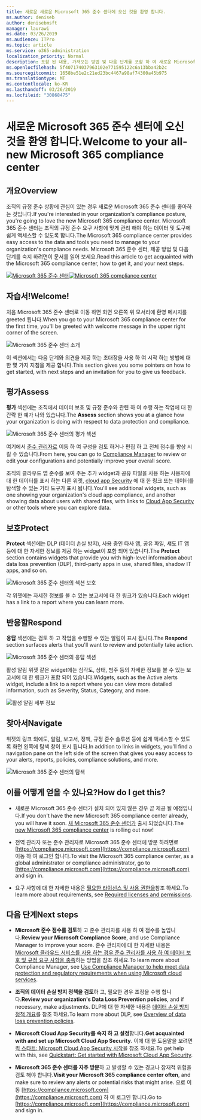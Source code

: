 ```yaml
---
title: 새로운 새로운 Microsoft 365 준수 센터에 오신 것을 환영 합니다.
ms.author: deniseb
author: denisebmsft
manager: laurawi
ms.date: 03/26/2019
ms.audience: ITPro
ms.topic: article
ms.service: o365-administration
localization_priority: Normal
description: 포함 된 내용, 가져오는 방법 및 다음 단계를 포함 하 여 새로운 Microsoft 365 준수 센터에 대해 알아봅니다.
ms.openlocfilehash: 5f407174037963102e771595122c6a13bba42b2c
ms.sourcegitcommit: 1658be51e2c21ed23bc4467a98af74300a45b975
ms.translationtype: MT
ms.contentlocale: ko-KR
ms.lasthandoff: 03/26/2019
ms.locfileid: "30868475"
---
```

# <a name="welcome-to-your-all-new-microsoft-365-compliance-center"></a><span data-ttu-id="77653-103">새로운 Microsoft 365 준수 센터에 오신 것을 환영 합니다.</span><span class="sxs-lookup"><span data-stu-id="77653-103">Welcome to your all-new Microsoft 365 compliance center</span></span>

## <a name="overview"></a><span data-ttu-id="77653-104">개요</span><span class="sxs-lookup"><span data-stu-id="77653-104">Overview</span></span>

<span data-ttu-id="77653-105">조직의 규정 준수 상황에 관심이 있는 경우 새로운 Microsoft 365 준수 센터를 좋아하는 것입니다.</span><span class="sxs-lookup"><span data-stu-id="77653-105">If you're interested in your organization's compliance posture, you're going to love the new Microsoft 365 compliance center.</span></span> <span data-ttu-id="77653-106">Microsoft 365 준수 센터는 조직의 규정 준수 요구 사항에 맞게 관리 해야 하는 데이터 및 도구에 쉽게 액세스할 수 있도록 합니다.</span><span class="sxs-lookup"><span data-stu-id="77653-106">The Microsoft 365 compliance center provides easy access to the data and tools you need to manage to your organization's compliance needs.</span></span> <span data-ttu-id="77653-107">Microsoft 365 준수 센터, 제공 방법 및 다음 단계를 숙지 하려면이 문서를 읽어 보세요.</span><span class="sxs-lookup"><span data-stu-id="77653-107">Read this article to get acquainted with the Microsoft 365 compliance center, how to get it, and your next steps.</span></span>

<span data-ttu-id="77653-108">[![Microsoft 365 준수 센터](media/m365-compliance-center.png)](https://compliance.microsoft.com)</span><span class="sxs-lookup"><span data-stu-id="77653-108">[![Microsoft 365 compliance center](media/m365-compliance-center.png)](https://compliance.microsoft.com)</span></span>

## <a name="welcome"></a><span data-ttu-id="77653-109">자습서!</span><span class="sxs-lookup"><span data-stu-id="77653-109">Welcome!</span></span>

<span data-ttu-id="77653-110">처음 Microsoft 365 준수 센터로 이동 하면 화면 오른쪽 위 모서리에 환영 메시지를 greeted 됩니다.</span><span class="sxs-lookup"><span data-stu-id="77653-110">When you go to your Microsoft 365 compliance center for the first time, you'll be greeted with welcome message in the upper right corner of the screen.</span></span>

![Microsoft 365 준수 센터 소개](media/m365-compliancecenter-welcomesteps.png)

<span data-ttu-id="77653-112">이 섹션에서는 다음 단계와 의견을 제공 하는 초대장을 사용 하 여 시작 하는 방법에 대 한 몇 가지 지침을 제공 합니다.</span><span class="sxs-lookup"><span data-stu-id="77653-112">This section gives you some pointers on how to get started, with next steps and an invitation for you to give us feedback.</span></span>

## <a name="assess"></a><span data-ttu-id="77653-113">평가</span><span class="sxs-lookup"><span data-stu-id="77653-113">Assess</span></span>

<span data-ttu-id="77653-114">**평가** 섹션에는 조직에서 데이터 보호 및 규정 준수와 관련 하 여 수행 하는 작업에 대 한 간략 한 예가 나와 있습니다.</span><span class="sxs-lookup"><span data-stu-id="77653-114">The **Assess** section shows you at a glance how your organization is doing with respect to data protection and compliance.</span></span>

![Microsoft 365 준수 센터의 평가 섹션](media/m365-compliance-center-assess.png)

<span data-ttu-id="77653-116">여기에서 [준수 관리자로](meet-data-protection-and-regulatory-reqs-using-microsoft-cloud.md) 이동 하 여 구성을 검토 하거나 편집 하 고 전체 점수를 향상 시킬 수 있습니다.</span><span class="sxs-lookup"><span data-stu-id="77653-116">From here, you can go to [Compliance Manager](meet-data-protection-and-regulatory-reqs-using-microsoft-cloud.md) to review or edit your configurations and potentially improve your overall score.</span></span>

<span data-ttu-id="77653-117">조직의 클라우드 앱 준수를 보여 주는 추가 widget과 공유 파일을 사용 하는 사용자에 대 한 데이터를 표시 하는 다른 위젯, [cloud app Security](https://docs.microsoft.com/cloud-app-security/) 에 대 한 링크 또는 데이터를 탐색할 수 있는 기타 도구가 표시 됩니다.</span><span class="sxs-lookup"><span data-stu-id="77653-117">You'll see additional widgets, such as one showing your organization's cloud app compliance, and another showing data about users with shared files, with links to [Cloud App Security](https://docs.microsoft.com/cloud-app-security/) or other tools where you can explore data.</span></span>

## <a name="protect"></a><span data-ttu-id="77653-118">보호</span><span class="sxs-lookup"><span data-stu-id="77653-118">Protect</span></span>

<span data-ttu-id="77653-119">**Protect** 섹션에는 DLP (데이터 손실 방지), 사용 중인 타사 앱, 공유 파일, 섀도 IT 앱 등에 대 한 자세한 정보를 제공 하는 widget이 포함 되어 있습니다.</span><span class="sxs-lookup"><span data-stu-id="77653-119">The **Protect** section contains widgets that provide you with high-level information about data loss prevention (DLP), third-party apps in use, shared files, shadow IT apps, and so on.</span></span> 

![Microsoft 365 준수 센터의 섹션 보호](media/m365-compliance-center-protect.png)

<span data-ttu-id="77653-121">각 위젯에는 자세한 정보를 볼 수 있는 보고서에 대 한 링크가 있습니다.</span><span class="sxs-lookup"><span data-stu-id="77653-121">Each widget has a link to a report where you can learn more.</span></span>

## <a name="respond"></a><span data-ttu-id="77653-122">반응할</span><span class="sxs-lookup"><span data-stu-id="77653-122">Respond</span></span>

<span data-ttu-id="77653-123">**응답** 섹션에는 검토 하 고 작업을 수행할 수 있는 알림이 표시 됩니다.</span><span class="sxs-lookup"><span data-stu-id="77653-123">The **Respond** section surfaces alerts that you'll want to review and potentially take action.</span></span>

![Microsoft 365 준수 센터의 응답 섹션](media/m365-compliance-center-respond.png)

<span data-ttu-id="77653-125">활성 알림 위젯 같은 widget에는 심각도, 상태, 범주 등의 자세한 정보를 볼 수 있는 보고서에 대 한 링크가 포함 되어 있습니다.</span><span class="sxs-lookup"><span data-stu-id="77653-125">Widgets, such as the Active alerts widget, include a link to a report where you can view more detailed information, such as Severity, Status, Category, and more.</span></span>

![활성 알림 세부 정보](media/m365-compliance-center-alerts-details.png) 

## <a name="navigate"></a><span data-ttu-id="77653-127">찾아서</span><span class="sxs-lookup"><span data-stu-id="77653-127">Navigate</span></span>

<span data-ttu-id="77653-128">위젯의 링크 외에도, 알림, 보고서, 정책, 규정 준수 솔루션 등에 쉽게 액세스할 수 있도록 화면 왼쪽에 탐색 창이 표시 됩니다.</span><span class="sxs-lookup"><span data-stu-id="77653-128">In addition to links in widgets, you'll find a navigation pane on the left side of the screen that gives you easy access to your alerts, reports, policies, compliance solutions, and more.</span></span> 

![Microsoft 365 준수 센터의 탐색](media/m365-compliance-center-leftnav.png)

## <a name="how-do-i-get-this"></a><span data-ttu-id="77653-130">이를 어떻게 얻을 수 있나요?</span><span class="sxs-lookup"><span data-stu-id="77653-130">How do I get this?</span></span>

- <span data-ttu-id="77653-131">새로운 Microsoft 365 준수 센터가 설치 되어 있지 않은 경우 곧 제공 될 예정입니다.</span><span class="sxs-lookup"><span data-stu-id="77653-131">If you don't have the new Microsoft 365 compliance center already, you will have it soon.</span></span> <span data-ttu-id="77653-132">[새 Microsoft 365 준수 센터가](microsoft-security-and-compliance.md#microsoft-365-compliance-center) 출시 되었습니다.</span><span class="sxs-lookup"><span data-stu-id="77653-132">The [new Microsoft 365 compliance center](microsoft-security-and-compliance.md#microsoft-365-compliance-center) is rolling out now!</span></span>

- <span data-ttu-id="77653-133">전역 관리자 또는 준수 관리자로 Microsoft 365 준수 센터에 방문 하려면로 [https://compliance.microsoft.com](https://compliance.microsoft.com) 이동 하 여 로그인 합니다.</span><span class="sxs-lookup"><span data-stu-id="77653-133">To visit the Microsoft 365 compliance center, as a global administrator or compliance administrator, go to [https://compliance.microsoft.com](https://compliance.microsoft.com) and sign in.</span></span> 

- <span data-ttu-id="77653-134">요구 사항에 대 한 자세한 내용은 [필요한 라이선스 및 사용 권한을](microsoft-security-and-compliance.md#required-licenses-and-permissions)참조 하세요.</span><span class="sxs-lookup"><span data-stu-id="77653-134">To learn more about requirements, see [Required licenses and permissions](microsoft-security-and-compliance.md#required-licenses-and-permissions).</span></span>

## <a name="next-steps"></a><span data-ttu-id="77653-135">다음 단계</span><span class="sxs-lookup"><span data-stu-id="77653-135">Next steps</span></span>

- <span data-ttu-id="77653-136">**Microsoft 준수 점수를 검토**하 고 준수 관리자를 사용 하 여 점수를 높입니다.</span><span class="sxs-lookup"><span data-stu-id="77653-136">**Review your Microsoft Compliance Score**, and use Compliance Manager to improve your score.</span></span> <span data-ttu-id="77653-137">준수 관리자에 대 한 자세한 내용은 [Microsoft 클라우드 서비스를 사용 하는 경우 준수 관리자를 사용 하 여 데이터 보호 및 규정 요구 사항을 충족](meet-data-protection-and-regulatory-reqs-using-microsoft-cloud.md)하는 방법을 참조 하세요.</span><span class="sxs-lookup"><span data-stu-id="77653-137">To learn more about Compliance Manager, see [Use Compliance Manager to help meet data protection and regulatory requirements when using Microsoft cloud services](meet-data-protection-and-regulatory-reqs-using-microsoft-cloud.md).</span></span>

- <span data-ttu-id="77653-138">**조직의 데이터 손실 방지 정책을 검토**하 고, 필요한 경우 조정을 수행 합니다.</span><span class="sxs-lookup"><span data-stu-id="77653-138">**Review your organization's Data Loss Prevention policies**, and if necessary, make adjustments.</span></span> <span data-ttu-id="77653-139">DLP에 대 한 자세한 내용은 [데이터 손실 방지 정책 개요](data-loss-prevention-policies.md)를 참조 하세요.</span><span class="sxs-lookup"><span data-stu-id="77653-139">To learn more about DLP, see [Overview of data loss prevention policies](data-loss-prevention-policies.md).</span></span> 

- <span data-ttu-id="77653-140">**Microsoft Cloud App Security를 숙지 하 고 설정**합니다.</span><span class="sxs-lookup"><span data-stu-id="77653-140">**Get acquainted with and set up Microsoft Cloud App Security**.</span></span> <span data-ttu-id="77653-141">이에 대 한 도움말을 보려면 [퀵 스타트: Microsoft Cloud App Security 시작](https://docs.microsoft.com/cloud-app-security/getting-started-with-cloud-app-security)을 참조 하세요.</span><span class="sxs-lookup"><span data-stu-id="77653-141">To get help with this, see [Quickstart: Get started with Microsoft Cloud App Security](https://docs.microsoft.com/cloud-app-security/getting-started-with-cloud-app-security).</span></span>  

- <span data-ttu-id="77653-142">**Microsoft 365 준수 센터를 자주 방문**하 고 발생할 수 있는 경고나 잠재적 위험을 검토 해야 합니다.</span><span class="sxs-lookup"><span data-stu-id="77653-142">**Visit your Microsoft 365 compliance center often**, and make sure to review any alerts or potential risks that might arise.</span></span> <span data-ttu-id="77653-143">으로 이동 [https://compliance.microsoft.com](https://compliance.microsoft.com) 하 여 로그인 합니다.</span><span class="sxs-lookup"><span data-stu-id="77653-143">Go to [https://compliance.microsoft.com](https://compliance.microsoft.com) and sign in.</span></span>